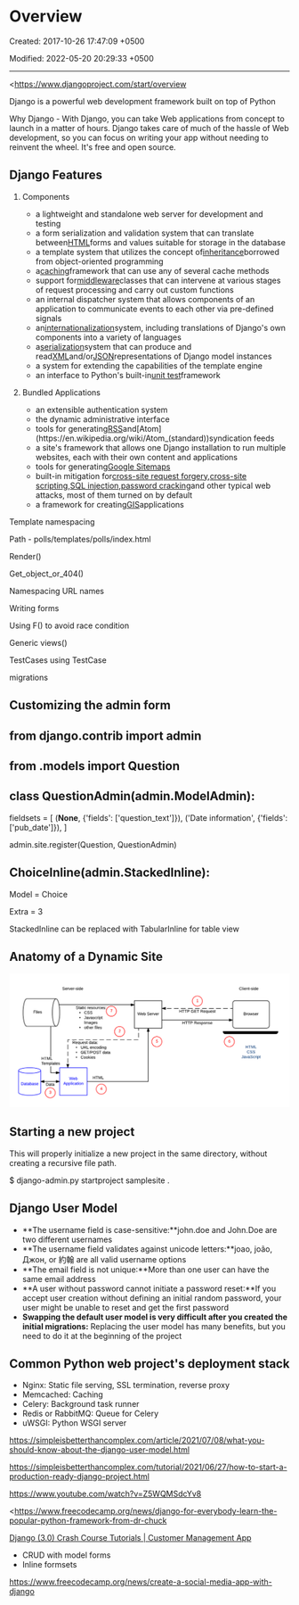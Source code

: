 # Overview

Created: 2017-10-26 17:47:09 +0500

Modified: 2022-05-20 20:29:33 +0500

---

<https://www.djangoproject.com/start/overview

Django is a powerful web development framework built on top of Python

Why Django - With Django, you can take Web applications from concept to launch in a matter of hours. Django takes care of much of the hassle of Web development, so you can focus on writing your app without needing to reinvent the wheel. It's free and open source.

## Django Features

1.  Components
    -   a lightweight and standalone web server for development and testing
    -   a form serialization and validation system that can translate between[HTML](https://en.wikipedia.org/wiki/HTML)forms and values suitable for storage in the database
    -   a template system that utilizes the concept of[inheritance](https://en.wikipedia.org/wiki/Inheritance_(object-oriented_programming))borrowed from object-oriented programming
    -   a[caching](https://en.wikipedia.org/wiki/Web_cache)framework that can use any of several cache methods
    -   support for[middleware](https://en.wikipedia.org/wiki/Middleware)classes that can intervene at various stages of request processing and carry out custom functions
    -   an internal dispatcher system that allows components of an application to communicate events to each other via pre-defined signals
    -   an[internationalization](https://en.wikipedia.org/wiki/Internationalization_and_localization)system, including translations of Django's own components into a variety of languages
    -   a[serialization](https://en.wikipedia.org/wiki/Serialization)system that can produce and read[XML](https://en.wikipedia.org/wiki/XML)and/or[JSON](https://en.wikipedia.org/wiki/JSON)representations of Django model instances
    -   a system for extending the capabilities of the template engine
    -   an interface to Python's built-in[unit test](https://en.wikipedia.org/wiki/Unit_test)framework

2.  Bundled Applications
    -   an extensible authentication system
    -   the dynamic administrative interface
    -   tools for generating[RSS](https://en.wikipedia.org/wiki/RSS_(file_format))and[Atom](https://en.wikipedia.org/wiki/Atom_(standard))syndication feeds
    -   a site's framework that allows one Django installation to run multiple websites, each with their own content and applications
    -   tools for generating[Google Sitemaps](https://en.wikipedia.org/wiki/Google_Sitemaps)
    -   built-in mitigation for[cross-site request forgery](https://en.wikipedia.org/wiki/Cross-site_request_forgery),[cross-site scripting](https://en.wikipedia.org/wiki/Cross-site_scripting),[SQL injection](https://en.wikipedia.org/wiki/SQL_injection),[password cracking](https://en.wikipedia.org/wiki/Password_cracking)and other typical web attacks, most of them turned on by default
    -   a framework for creating[GIS](https://en.wikipedia.org/wiki/Geographic_information_system)applications

Template namespacing

Path - polls/templates/polls/index.html

Render()

Get_object_or_404()

Namespacing URL names

Writing forms

Using F() to avoid race condition

Generic views()

TestCases using TestCase

migrations

## Customizing the admin form

## from django.contrib import admin

## from .models import Question

## class QuestionAdmin(admin.ModelAdmin):
fieldsets = [
(**None**, {'fields': ['question_text']}),
('Date information', {'fields': ['pub_date']}),
]

admin.site.register(Question, QuestionAdmin)

## ChoiceInline(admin.StackedInline):

Model = Choice

Extra = 3

StackedInline can be replaced with TabularInline for table view

## Anatomy of a Dynamic Site

![](media/Overview-image1.png)

## Starting a new project

This will properly initialize a new project in the same directory, without creating a recursive file path.

$ django-admin.py startproject samplesite .

## Django User Model
-   **The username field is case-sensitive:**john.doe and John.Doe are two different usernames
-   **The username field validates against unicode letters:**joao, joão, Джон, or 約翰 are all valid username options
-   **The email field is not unique:**More than one user can have the same email address
-   **A user without password cannot initiate a password reset:**If you accept user creation without defining an initial random password, your user might be unable to reset and get the first password
-   **Swapping the default user model is very difficult after you created the initial migrations:** Replacing the user model has many benefits, but you need to do it at the beginning of the project

## Common Python web project's deployment stack
-   Nginx: Static file serving, SSL termination, reverse proxy
-   Memcached: Caching
-   Celery: Background task runner
-   Redis or RabbitMQ: Queue for Celery
-   uWSGI: Python WSGI server

<https://simpleisbetterthancomplex.com/article/2021/07/08/what-you-should-know-about-the-django-user-model.html>

<https://simpleisbetterthancomplex.com/tutorial/2021/06/27/how-to-start-a-production-ready-django-project.html>

<https://www.youtube.com/watch?v=Z5WQMSdcYv8>

<https://www.freecodecamp.org/news/django-for-everybody-learn-the-popular-python-framework-from-dr-chuck

[Django (3.0) Crash Course Tutorials | Customer Management App](https://www.youtube.com/playlist?list=PL-51WBLyFTg2vW-_6XBoUpE7vpmoR3ztO)
-   CRUD with model forms
-   Inline formsets

<https://www.freecodecamp.org/news/create-a-social-media-app-with-django>

